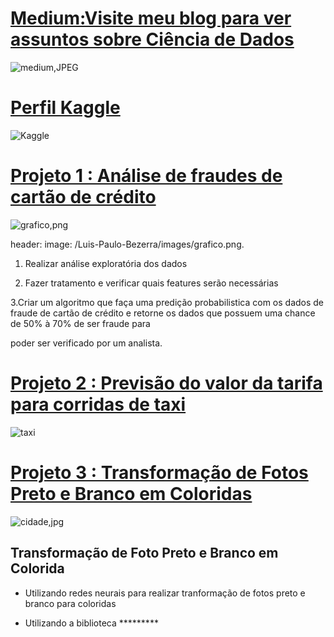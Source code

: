 
# [Medium:Visite meu blog para ver assuntos sobre Ciência de Dados](https://medium.com/@luispaulobezerra3)


![medium,JPEG](https://github.com/bezerraluis/Luis-Paulo-Bezerra/blob/master/images/medium.JPEG)




# [Perfil Kaggle](https://www.kaggle.com/luispaulobezerra)


![Kaggle](https://github.com/bezerraluis/Luis-Paulo-Bezerra/blob/master/images/kaggle.png)





# [Projeto 1 :  Análise de fraudes de cartão de crédito](https://github.com/bezerraluis/Luis_Paulo_Portf-lio/blob/master/Projeto_A%C3%A7%C3%A3o_humana_em_Fraude_de_cart%C3%A3o_de_cr%C3%A9dito.ipynb)

![grafico,png](https://github.com/bezerraluis/Luis_Paulo_Portf-lio/blob/master/images/grafico.png)

header:
  image: /Luis-Paulo-Bezerra/images/grafico.png.


1. Realizar análise exploratória dos dados


2. Fazer tratamento e verificar quais features serão necessárias 


3.Criar um algoritmo que faça uma predição probabilistica com os dados de fraude de cartão de crédito e retorne os dados que possuem uma chance de 50% à 70% de ser fraude para 

poder ser verificado por um analista.

 
 
 
  # [Projeto 2 :  Previsão do valor da tarifa para corridas de taxi](https://github.com/bezerraluis/Luis-Paulo-Bezerra/blob/master/Projects/corrida_taxi.ipynb)
 
 ![taxi](https://github.com/bezerraluis/Luis-Paulo-Bezerra/blob/master/images/taxi.jpg)
 
 
 
 
 
 
 
 # [Projeto 3 :  Transformação de Fotos Preto e Branco em Coloridas](https://github.com/bezerraluis/Luis-Paulo-Bezerra/blob/master/Projects/Post_no_Blog.ipynb)
 
 ![cidade,jpg](https://github.com/bezerraluis/Luis-Paulo-Bezerra/blob/master/images/cidade.jpg)
 
 
 

 ## Transformação de Foto Preto e Branco em Colorida
 
 * Utilizando redes neurais para realizar tranformação de fotos preto e branco para coloridas 

 * Utilizando a biblioteca *********
 

 

